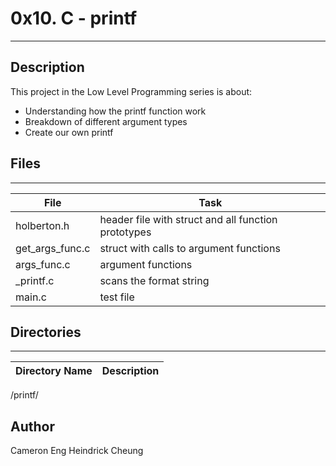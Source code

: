 # 0x10. C - printf
---
## Description

This project in the Low Level Programming series is about:
* Understanding how the printf function work
* Breakdown of different argument types
* Create our own printf

## Files
---
File|Task
---|---
holberton.h | header file with struct and all function prototypes
get_args_func.c | struct with calls to argument functions
args_func.c | argument functions
_printf.c | scans the format string
main.c | test file

## Directories
---
Directory Name | Description
---|---
/printf/


## Author
Cameron Eng
Heindrick Cheung
